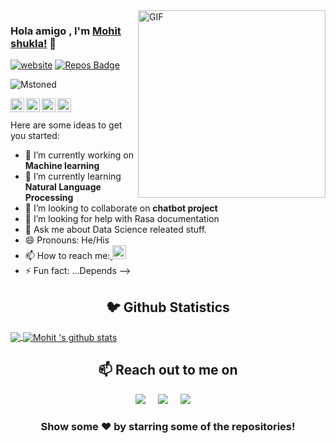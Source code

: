 <img align="right" alt="GIF"  width="300px" src="https://media.giphy.com/media/p4NLw3I4U0idi/giphy.gif" />

### Hola amigo , I'm [Mohit shukla!](https://mohitshukla.live) 👋


[![website](https://img.shields.io/badge/PortfolioWebsite-mohitshukla.live-2648ff?style=flat-square&logo=google-chrome)](https://mohitshukla.live/)
[![Repos Badge](https://badges.pufler.dev/repos/Mstoned)](https://badges.pufler.dev/repos/Mstoned)
<p align="left"> <img src="https://komarev.com/ghpvc/?username=Mstoned&label=Views&color=blue&style=plastic" alt="Mstoned" /> </p>

<a href="https://twitter.com/mstoned09">
  <img align="left" alt="Mohit's Twitter" width="22px" src="https://cdn.jsdelivr.net/npm/simple-icons@v3/icons/twitter.svg" />
</a>
<a href="https://www.linkedin.com/in/mohit-shukla-597170141">
  <img align="left" alt="Mohit's Linkdein" width="22px" src="https://cdn.jsdelivr.net/npm/simple-icons@v3/icons/linkedin.svg" />
</a>
<a href="https://github.com/Mstoned">
  <img align="left" alt="Mohit's Github" width="22px" src="https://cdn.jsdelivr.net/npm/simple-icons@v3/icons/github.svg" />
</a>
<!--a href="https://t.me/">
  <img align="left" alt="Mohit's Telegram" width="22px" src="https://cdn.jsdelivr.net/npm/simple-icons@v3/icons/telegram.svg" />
</a-->
<a href="https://www.facebook.com/mohit.shukla.165685/">
  <img align="left" alt="Mohit's Facebook" width="22px" src="https://cdn.jsdelivr.net/npm/simple-icons@v3/icons/facebook.svg" />
</a>

<br/>
<br/>
Here are some ideas to get you started:

- 🔭 I’m currently working on **Machine learning**
- 🌱 I’m currently learning **Natural Language Processing**
- 👯 I’m looking to collaborate on **chatbot project**
- 🤔 I’m looking for help with Rasa documentation
- 💬 Ask me about Data Science releated stuff.
- 😄 Pronouns: He/His
- 📫 How to reach me:</summary><a href="mailto:iammohitshukla9@gmail.com"> <img src="https://img.icons8.com/fluent/48/000000/gmail.png" width="22px"/> </a>
- ⚡ Fun fact: ...Depends 
-->

<h2 align="center">🐦 Github Statistics </h2>
<a href="https://github.com/Mstoned">
  <img align="center" src="https://github-readme-stats.vercel.app/api/top-langs/?username=Mstoned&theme=light&hide_langs_below=1" />
</a>
<a href="https://github.com/Mstoned">
 <img align="center" src="https://github-readme-stats.vercel.app/api?username=Mstoned&show_icons=true&theme=dark&line_height=27" alt="Mohit 's github stats"/>
</a>

<h2 align="center">📫 Reach out to me on</h2>
<p align="center">
  <a target="_blank"href="https://www.linkedin.com/in/mohit-shukla-597170141/"><img src="https://img.shields.io/badge/linkedin-%230077B5.svg?&style=for-the-badge&logo=linkedin&logoColor=white" /></a>&nbsp;&nbsp;&nbsp;&nbsp;
   <a target="_blank"href="https://twitter.com/mstoned09"><img src="https://img.shields.io/badge/twitter-%231DA1F2.svg?&style=for-the-badge&logo=twitter&logoColor=white" /></a>&nbsp;&nbsp;&nbsp;&nbsp;
  <a href="mailto:iammohitshukla9@gmail.com?subject=Hello%20Harsh,%20From%20Github"><img src="https://img.shields.io/badge/gmail-%23D14836.svg?&style=for-the-badge&logo=gmail&logoColor=white" /></a>&nbsp;&nbsp;&nbsp;&nbsp;
</p>



<div align="center">

### Show some ❤️ by starring some of the repositories!

</div>












